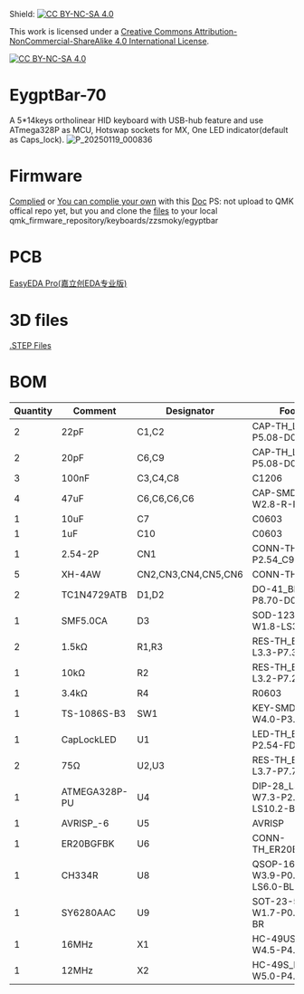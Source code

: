 Shield: [![CC BY-NC-SA 4.0][cc-by-nc-sa-shield]][cc-by-nc-sa]

This work is licensed under a
[Creative Commons Attribution-NonCommercial-ShareAlike 4.0 International License][cc-by-nc-sa].

[![CC BY-NC-SA 4.0][cc-by-nc-sa-image]][cc-by-nc-sa]

[cc-by-nc-sa]: http://creativecommons.org/licenses/by-nc-sa/4.0/
[cc-by-nc-sa-image]: https://licensebuttons.net/l/by-nc-sa/4.0/88x31.png
[cc-by-nc-sa-shield]: https://img.shields.io/badge/License-CC%20BY--NC--SA%204.0-lightgrey.svg
# EygptBar-70

A 5*14keys ortholinear HID keyboard with USB-hub feature and use ATmega328P as MCU, Hotswap sockets for MX, One LED indicator(default as Caps_lock).
![P_20250119_000836](https://github.com/user-attachments/assets/5616d02a-8f3d-4b46-9daa-9eff89a8c298)

# Firmware
[Complied](https://github.com/zzsmoky/EygptBar-70/blob/f129200ea4578f9158403ffde063f7f00f164ff5/qmk_firmware/zzsmoky_egyptbar.hex)
or
[You can complie your own](qmk_firmware/) with this [Doc](https://docs.qmk.fm/newbs_building_firmware)
PS: not upload to QMK offical repo yet, but you and clone the [files](https://github.com/zzsmoky/EygptBar-70/tree/f129200ea4578f9158403ffde063f7f00f164ff5/qmk_firmware) to your local qmk_firmware_repository/keyboards/zzsmoky/egyptbar


# PCB
[EasyEDA Pro(嘉立创EDA专业版)](https://github.com/zzsmoky/EygptBar-70/blob/f129200ea4578f9158403ffde063f7f00f164ff5/PCB/EygptBar-70.epro)

# 3D files
[.STEP Files](https://github.com/zzsmoky/EygptBar-70/blob/f129200ea4578f9158403ffde063f7f00f164ff5/3D_Models.7z)

# BOM
| Quantity | Comment       | Designator          | Footprint                         |
| -------- | ------------- | ------------------- | --------------------------------- |
| 2        | 22pF          | C1,C2               | CAP-TH_L4.8-W3.2-P5.08-D0.5       |
| 2        | 20pF          | C6,C9               | CAP-TH_L4.8-W3.2-P5.08-D0.5       |
| 3        | 100nF         | C3,C4,C8            | C1206                             |
| 4        | 47uF          | C6,C6,C6,C6         | CAP-SMD_L3.5-W2.8-R-RD            |
| 1        | 10uF          | C7                  | C0603                             |
| 1        | 1uF           | C10                 | C0603                             |
| 1        | 2.54-2P       | CN1                 | CONN-TH_2P-P2.54_C9900022459      |
| 5        | XH-4AW        | CN2,CN3,CN4,CN5,CN6 | CONN-TH_XH-4AW                    |
| 2        | TC1N4729ATB   | D1,D2               | DO-41_BD2.4-L4.7-P8.70-D0.9-FD    |
| 1        | SMF5.0CA      | D3                  | SOD-123_L2.7-W1.8-LS3.7-BI        |
| 2        | 1.5kΩ         | R1,R3               | RES-TH_BD1.9-L3.3-P7.30-D0.5      |
| 1        | 10kΩ          | R2                  | RES-TH_BD1.8-L3.2-P7.20-D0.4      |
| 1        | 3.4kΩ         | R4                  | R0603                             |
| 1        | TS-1086S-B3   | SW1                 | KEY-SMD_4P-L6.0-W4.0-P3.40-LS5.6  |
| 1        | CapLockLED    | U1                  | LED-TH_BD3.0-P2.54-FD             |
| 2        | 75Ω           | U2,U3               | RES-TH_BD2.3-L3.7-P7.70-D0.9      |
| 1        | ATMEGA328P-PU | U4                  | DIP-28_L34.6-W7.3-P2.54-LS10.2-BL |
| 1        | AVRISP_-6     | U5                  | AVRISP                            |
| 1        | ER20BGFBK     | U6                  | CONN-TH_ER20BGFBK                 |
| 1        | CH334R        | U8                  | QSOP-16_L4.9-W3.9-P0.635-LS6.0-BL |
| 1        | SY6280AAC     | U9                  | SOT-23-5_L3.0-W1.7-P0.95-LS2.8-BR |
| 1        | 16MHz         | X1                  | HC-49US_L11.5-W4.5-P4.88          |
| 1        | 12MHz         | X2                  | HC-49S_L11.5-W5.0-P4.88           |
